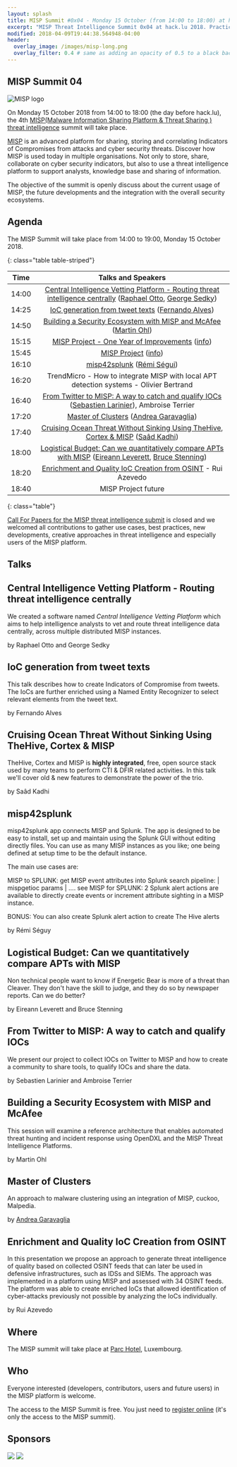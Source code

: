 ```yaml
---
layout: splash
title: MISP Summit #0x04 - Monday 15 October (from 14:00 to 18:00) at hack.lu 2018
excerpt: "MISP Threat Intelligence Summit 0x04 at hack.lu 2018. Practical threat intelligence and information sharing for everyone."
modified: 2018-04-09T19:44:38.564948-04:00
header:
  overlay_image: /images/misp-long.png
  overlay_filter: 0.4 # same as adding an opacity of 0.5 to a black background
---
```


MISP Summit 04
--------------

![MISP logo](https://raw.githubusercontent.com/MISP/MISP/2.4/INSTALL/logos/misp-logo.png)

On Monday 15 October 2018 from 14:00 to 18:00 (the day before hack.lu), the 4th [MISP(Malware Information Sharing Platform & Threat Sharing
) threat intelligence](http://www.misp-project.org/) summit will take place.


[MISP](http://www.misp-project.org/) is an advanced platform for sharing, storing and correlating Indicators of Compromises from attacks and cyber security threats.
Discover how MISP is used today in multiple organisations. Not only to store, share, collaborate on cyber security indicators, but also to use a threat intelligence platform
to support analysts, knowledge base and sharing of information.

The objective of the summit is openly discuss about the current usage of MISP, the future developments and the integration with the overall security ecosystems.

Agenda
------

The MISP Summit will take place from 14:00 to 19:00, Monday 15 October 2018.

{: class="table table-striped"}

| Time | Talks and Speakers |
|:----:|:------------------:|
| 14:00 | [Central Intelligence Vetting Platform - Routing threat intelligence centrally](https://2018.hack.lu/misp-summit/#central-intelligence-vetting-platform---routing-threat-intelligence-centrally) ([Raphael Otto](https://2018.hack.lu/misp-summit/#Raphael+Otto), [George Sedky](https://2018.hack.lu/misp-summit/#George+Sedky)) |
| 14:25 | [IoC generation from tweet texts](https://2018.hack.lu/misp-summit/#ioc-generation-from-tweet-texts) ([Fernando Alves](https://2018.hack.lu/misp-summit/#Fernando+Alves)) |
| 14:50 | [Building a Security Ecosystem with MISP and McAfee](https://2018.hack.lu/misp-summit/#building-a-security-ecosystem-with-misp-and-mcafee) ([Martin Ohl](https://2018.hack.lu/misp-summit/#Martin+Ohl)) |
| 15:15 | [MISP Project - One Year of Improvements](https://2018.hack.lu/misp-summit/#MISP+Project+talk+2) ([info](https://2018.hack.lu/misp-summit/#info)) |
| 15:45 | [MISP Project](https://2018.hack.lu/misp-summit/#MISP+Project+talk+1) ([info](https://2018.hack.lu/misp-summit/#info)) |
| 16:10 | [misp42splunk](https://2018.hack.lu/misp-summit/#misp42splunk) ([Rémi Ségui]()) |
| 16:20 | TrendMicro - How to integrate MISP with local APT detection systems - Olivier Bertrand |
| 16:40 | [From Twitter to MISP: A way to catch and qualify IOCs](https://2018.hack.lu/misp-summit/#from-twitter-to-misp-a-way-to-catch-and-qualify-iocs) ([Sebastien Larinier](https://2018.hack.lu/misp-summit/#Sebastien+Larinier)),  Ambroise Terrier|
| 17:20 | [Master of Clusters](https://2018.hack.lu/misp-summit/#master-of-clusters) ([Andrea Garavaglia](https://2018.hack.lu/misp-summit/#Andrea+Garavaglia)) |
| 17:40 | [Cruising Ocean Threat Without Sinking Using TheHive, Cortex & MISP](https://2018.hack.lu/misp-summit/#cruising-ocean-threat-without-sinking-using-thehive-cortex--misp) ([Saâd Kadhi](https://2018.hack.lu/misp-summit/#Sa%C3%A2d+Kadhi)) |
| 18:00 | [Logistical Budget: Can we quantitatively compare APTs with MISP](https://2018.hack.lu/misp-summit/#logistical-budget-can-we-quantitatively-compare-apts-with-misp) ([Eireann Leverett](https://2018.hack.lu/misp-summit/#Eireann+Leverett), [Bruce Stenning](https://2018.hack.lu/misp-summit/#Bruce+Stenning)) |
| 18:20 | [Enrichment and Quality IoC Creation from OSINT](https://2018.hack.lu/misp-summit/#enrichment-and-quality-ioc-creation-from-osint) -  Rui Azevedo |
| 18:40 | MISP Project future |

{: class="table"}

[Call For Papers for the MISP threat intelligence submit](https://cfp.hack.lu/misp0x4/) is closed and we welcomed all contributions to gather use cases, best practices, new developments, creative approaches in threat intelligence and especially users of the MISP platform.


Talks
-----

## Central Intelligence Vetting Platform - Routing threat intelligence centrally

We created a software named *Central Intelligence Vetting Platform* which aims to help intelligence analysts to vet and route threat intelligence data centrally, across multiple distributed MISP instances.

by Raphael Otto and George Sedky

## IoC generation from tweet texts

This talk describes how to create Indicators of Compromise from tweets. The IoCs are further enriched using a Named Entity Recognizer to select relevant elements from the tweet text.

by Fernando Alves

## Cruising Ocean Threat Without Sinking Using TheHive, Cortex & MISP

TheHive, Cortex and MISP is **highly integrated**, free, open source stack used by many teams to perform CTI & DFIR related activities. In this talk we'll cover
old & new features to demonstrate the power of the trio.

by Saâd Kadhi

## misp42splunk

misp42splunk app connects MISP and Splunk. The app is designed to be easy to install, set up and maintain using the Splunk GUI
without editing directly files. You can use as many MISP instances as you like; one being defined at setup time to be the default instance.

The main use cases are:

MISP to SPLUNK: get MISP event attributes into Splunk search pipeline: | mispgetioc params | .... see
MISP for SPLUNK: 2 Splunk alert actions are available to directly create events or increment attribute sighting in a MISP instance.

BONUS: You can also create Splunk alert action to create The Hive alerts

by Rémi Séguy

## Logistical Budget: Can we quantitatively compare APTs with MISP

Non technical people want to know if Energetic Bear is more of a threat than Cleaver. They don't have the skill to judge, and they do so by newspaper reports. Can we do better?

by Eireann Leverett and Bruce Stenning

## From Twitter to MISP: A way to catch and qualify IOCs

We present our project to collect IOCs on Twitter to MISP and how to create a community to share tools, to qualify IOCs and share the data.

by Sebastien Larinier and Ambroise Terrier

## Building a Security Ecosystem with MISP and McAfee

This session will examine a reference architecture that enables automated threat hunting and incident response using OpenDXL and the MISP Threat Intelligence Platforms.

by Martin Ohl

## Master of Clusters

An approach to malware clustering using an integration of MISP, cuckoo, Malpedia.

by [Andrea Garavaglia](https://www.linkedin.com/in/andrea-garavaglia-4931969/)

## Enrichment and Quality IoC Creation from OSINT

In this presentation we propose an approach to generate threat intelligence of quality based on collected OSINT feeds that can later be used in defensive infrastructures, such as IDSs and SIEMs. The approach was implemented in a platform using MISP and assessed with 34 OSINT feeds. The platform was able to create enriched IoCs that allowed identification of cyber-attacks previously not possible by analyzing the IoCs individually.

by Rui Azevedo

Where
-----

The MISP summit will take place at [Parc Hotel](http://www.parc-hotel.lu/), Luxembourg.

Who
---

Everyone interested (developers, contributors, users and future users) in the MISP platform is welcome.

The access to the MISP Summit is free. You just need to [register online](https://www.eventbrite.com/e/misp-threat-intelligence-summit-0x4-tickets-46481482365) (it's only the access to the MISP summit).

Sponsors
--------

![](https://www.misp-project.org/assets/images/logo.png)
![](https://www.misp-project.org/assets/images/en_cef.png)

